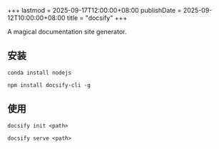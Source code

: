 +++
lastmod = 2025-09-17T12:00:00+08:00
publishDate = 2025-09-12T10:00:00+08:00
title = "docsify"
+++

A magical documentation site generator.

## 安装

```
conda install nodejs
```

```
npm install docsify-cli -g
```

## 使用

```
docsify init <path>
```

```
docsify serve <path>
```